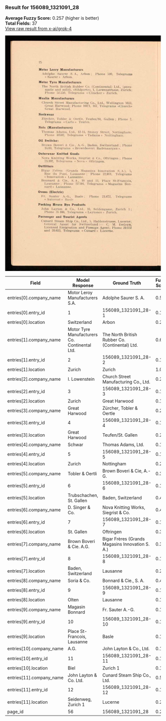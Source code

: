 ### Result for 156089_1321091_28
**Average Fuzzy Score:** 0.257 (higher is better)<br>
**Total Fields:** 37<br>
[View raw result from x-ai/grok-4](https://github.com/RISE-UNIBAS/humanities_data_benchmark/blob/main/results/2025-10-28/T0402/request_T0402_156089_1321091_28.json)

<img src="https://github.com/RISE-UNIBAS/humanities_data_benchmark/blob/main/benchmarks/company_lists/images/156089_1321091_28.jpg?raw=true" alt="156089_1321091_28" width="600px">

| Field | Model Response | Ground Truth | Fuzzy Score | Match |
|-------|----------------|--------------|-------------|-------|
| entries[0].company_name | Motor Leroy Manufacturers S.A. | Adolphe Saurer S. A. | 0.520 | ❌ |
| entries[0].entry_id | 1 | 156089_1321091_28-1 | 0.100 | ❌ |
| entries[0].location | Switzerland | Arbon | 0.250 | ❌ |
| entries[1].company_name | Motor Tyre Manufacturers Co. Continental Ltd. | The North British Rubber Co. (Continental) Ltd. | 0.630 | ❌ |
| entries[1].entry_id | 2 | 156089_1321091_28-2 | 0.100 | ❌ |
| entries[1].location | Zurich | Zurich | 1.000 | ✅ |
| entries[2].company_name | I. Lowenstein | Church Street Manufacturing Co., Ltd. | 0.240 | ❌ |
| entries[2].entry_id | 3 | 156089_1321091_28-3 | 0.100 | ❌ |
| entries[2].location | Zurich | Great Harwood | 0.105 | ❌ |
| entries[3].company_name | Great Harwood | Zürcher, Tobler & Oertle | 0.216 | ❌ |
| entries[3].entry_id | 4 | 156089_1321091_28-4 | 0.100 | ❌ |
| entries[3].location | Great Harwood | Teufen/St. Gallen | 0.267 | ❌ |
| entries[4].company_name | Schwar | Thomas Adams, Ltd. | 0.167 | ❌ |
| entries[4].entry_id | 5 | 156089_1321091_28-5 | 0.100 | ❌ |
| entries[4].location | Zurich | Nottingham | 0.250 | ❌ |
| entries[5].company_name | Tobler & Oertli | Brown Boveri & Cie, A.-G. | 0.350 | ❌ |
| entries[5].entry_id | 6 | 156089_1321091_28-6 | 0.100 | ❌ |
| entries[5].location | Trubschachen, St. Gallen | Baden, Switzerland | 0.429 | ❌ |
| entries[6].company_name | D. Singer & Co. | Nova Knitting Works, Siegrist & Co. | 0.480 | ❌ |
| entries[6].entry_id | 7 | 156089_1321091_28-7 | 0.100 | ❌ |
| entries[6].location | St. Gallen | Oftringen | 0.316 | ❌ |
| entries[7].company_name | Brown Boveri & Cie. A.G. | Bigar Frères (Grands Magasins Innovation S. A.) | 0.338 | ❌ |
| entries[7].entry_id | 8 | 156089_1321091_28-8 | 0.100 | ❌ |
| entries[7].location | Baden, Switzerland | Lausanne | 0.231 | ❌ |
| entries[8].company_name | Soria & Co. | Bonnard & Cie., S. A. | 0.438 | ❌ |
| entries[8].entry_id | 9 | 156089_1321091_28-9 | 0.100 | ❌ |
| entries[8].location | Olten | Lausanne | 0.154 | ❌ |
| entries[9].company_name | Magasin Bonnard | Fr. Sauter A.-G. | 0.194 | ❌ |
| entries[9].entry_id | 10 | 156089_1321091_28-10 | 0.182 | ❌ |
| entries[9].location | Place St-Francois, Lausanne | Basle | 0.188 | ❌ |
| entries[10].company_name | A.G. | John Layton & Co., Ltd. | 0.148 | ❌ |
| entries[10].entry_id | 11 | 156089_1321091_28-11 | 0.182 | ❌ |
| entries[10].location | Biel | Zurich 1 | 0.167 | ❌ |
| entries[11].company_name | John Layton & Co. Ltd. | Cunard Steam Ship Co., Ltd. | 0.531 | ❌ |
| entries[11].entry_id | 12 | 156089_1321091_28-12 | 0.182 | ❌ |
| entries[11].location | Seidenweg, Zurich 1 | Lucerne | 0.231 | ❌ |
| page_id | 56 | 156089_1321091_28 | 0.211 | ❌ |
